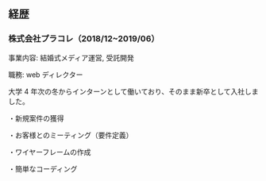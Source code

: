 ## 経歴

### 株式会社プラコレ（2018/12~2019/06）

事業内容: 結婚式メディア運営, 受託開発

職務: web ディレクター

大学 4 年次の冬からインターンとして働いており、そのまま新卒として入社しました。

・新規案件の獲得

・お客様とのミーティング（要件定義）

・ワイヤーフレームの作成

・簡単なコーディング
